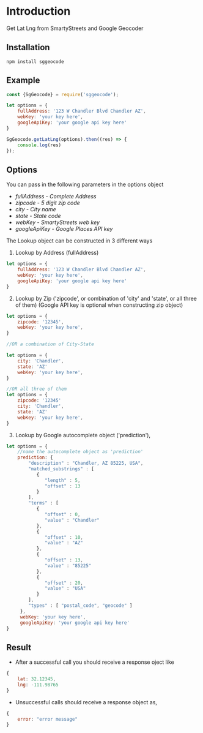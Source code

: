 # Introduction
Get Lat Lng from SmartyStreets and Google Geocoder

## Installation
```#!/bin/bash
npm install sggeocode
```

## Example
```jsx
const {SgGeocode} = require('sggeocode');

let options = {
    fullAddress: '123 W Chandler Blvd Chandler AZ',
    webKey: 'your key here',
    googleApiKey: 'your google api key here'
}

SgGeocode.getLatLng(options).then((res) => {
    console.log(res)
});
```

## Options
You can pass in the following parameters in the options object
- _fullAddress_ - _Complete Address_
- _zipcode_ - _5 digit zip code_
- _city_ - _City name_
- _state_ - _State code_
- _webKey_ - _SmartyStreets web key_
- _googleApiKey_ - _Google Places API key_

The Lookup object can be constructed in 3 different ways
1. Lookup by Address (fullAddress)
```jsx
let options = {
    fullAddress: '123 W Chandler Blvd Chandler AZ',
    webKey: 'your key here',
    googleApiKey: 'your google api key here'
}
```

2. Lookup by Zip ('zipcode', or combination of 'city' and 'state', or all three of them)
(Google API key is optional when constructing zip object) 
```jsx
let options = {
    zipcode: '12345',
    webKey: 'your key here',
}

//OR a combination of City-State

let options = {
    city: 'Chandler',
    state: 'AZ'
    webKey: 'your key here',
}

//OR all three of them
let options = {
    zipcode: '12345'
    city: 'Chandler',
    state: 'AZ'
    webKey: 'your key here',
}
```

3. Lookup by Google autocomplete object ('prediction'),
```jsx
let options = {
    //name the autocomplete object as 'prediction'
    prediction: {
        "description" : "Chandler, AZ 85225, USA",
        "matched_substrings" : [
           {
              "length" : 5,
              "offset" : 13
           }
        ],
        "terms" : [
           {
              "offset" : 0,
              "value" : "Chandler"
           },
           {
              "offset" : 10,
              "value" : "AZ"
           },
           {
              "offset" : 13,
              "value" : "85225"
           },
           {
              "offset" : 20,
              "value" : "USA"
           }
        ],
        "types" : [ "postal_code", "geocode" ]
     },
     webKey: 'your key here',
     googleApiKey: 'your google api key here' 
}
```

## Result
- After a successful call you should receive a response oject like
```jsx
{
    lat: 32.12345,
    lng: -111.98765
}
```

- Unsuccessful calls should receive a response object as,
```jsx
{
    error: "error message"
}
```
